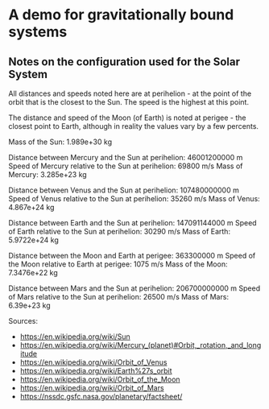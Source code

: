 # A demo for gravitationally bound systems

## Notes on the configuration used for the Solar System

All distances and speeds noted here are at perihelion - at the point of
the orbit that is the closest to the Sun. The speed is the highest at
this point.

The distance and speed of the Moon (of Earth) is noted at perigee - the
closest point to Earth, although in reality the values vary by a few
percents.

Mass of the Sun: 1.989e+30 kg

Distance between Mercury and the Sun at perihelion: 46001200000 m
Speed of Mercury relative to the Sun at perihelion: 69800 m/s
Mass of Mercury: 3.285e+23 kg

Distance between Venus and the Sun at perihelion: 107480000000 m
Speed of Venus relative to the Sun at perihelion: 35260 m/s
Mass of Venus: 4.867e+24 kg

Distance between Earth and the Sun at perihelion: 147091144000 m
Speed of Earth relative to the Sun at perihelion: 30290 m/s
Mass of Earth: 5.9722e+24 kg

Distance between the Moon and Earth at perigee: 363300000 m
Speed of the Moon relative to Earth at perigee: 1075 m/s
Mass of the Moon: 7.3476e+22 kg

Distance between Mars and the Sun at perihelion: 206700000000 m
Speed of Mars relative to the Sun at perihelion: 26500 m/s
Mass of Mars: 6.39e+23 kg

Sources:
  - https://en.wikipedia.org/wiki/Sun
  - https://en.wikipedia.org/wiki/Mercury_(planet)#Orbit,_rotation,_and_longitude
  - https://en.wikipedia.org/wiki/Orbit_of_Venus
  - https://en.wikipedia.org/wiki/Earth%27s_orbit
  - https://en.wikipedia.org/wiki/Orbit_of_the_Moon
  - https://en.wikipedia.org/wiki/Orbit_of_Mars
  - https://nssdc.gsfc.nasa.gov/planetary/factsheet/
